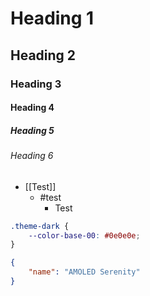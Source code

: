 # Heading 1

## Heading 2

### Heading 3

#### Heading 4

##### Heading 5

###### Heading 6

- [[Test]] 
	- #test
		- Test

```css
.theme-dark {
	--color-base-00: #0e0e0e;
}
```
```json
{
	"name": "AMOLED Serenity"
}
```
